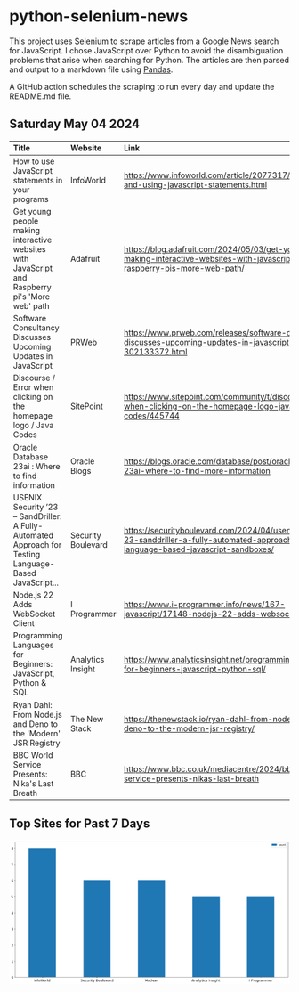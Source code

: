 # python-selenium-news

This project uses [Selenium](https://www.seleniumhq.org/) to scrape articles from a Google News search for JavaScript.
I chose JavaScript over Python to avoid the disambiguation problems that arise when searching for Python.
The articles are then parsed and output to a markdown file using [Pandas](https://pandas.pydata.org/).

A GitHub action schedules the scraping to run every day and update the README.md file.

## Saturday May 04 2024


| Title                                                                                                  | Website            | Link                                                                                                                                             |
|:-------------------------------------------------------------------------------------------------------|:-------------------|:-------------------------------------------------------------------------------------------------------------------------------------------------|
| How to use JavaScript statements in your programs                                                      | InfoWorld          | https://www.infoworld.com/article/2077317/understanding-and-using-javascript-statements.html                                                     |
| Get young people making interactive websites with JavaScript and Raspberry pi's 'More web' path        | Adafruit           | https://blog.adafruit.com/2024/05/03/get-young-people-making-interactive-websites-with-javascript-and-raspberry-pis-more-web-path/               |
| Software Consultancy Discusses Upcoming Updates in JavaScript                                          | PRWeb              | https://www.prweb.com/releases/software-consultancy-discusses-upcoming-updates-in-javascript-302133372.html                                      |
| Discourse / Error when clicking on the homepage logo / Java Codes                                      | SitePoint          | https://www.sitepoint.com/community/t/discourse-error-when-clicking-on-the-homepage-logo-java-codes/445744                                       |
| Oracle Database 23ai : Where to find information                                                       | Oracle Blogs       | https://blogs.oracle.com/database/post/oracle-database-23ai-where-to-find-more-information                                                       |
| USENIX Security ’23 – SandDriller: A Fully-Automated Approach for Testing Language-Based JavaScript... | Security Boulevard | https://securityboulevard.com/2024/04/usenix-security-23-sanddriller-a-fully-automated-approach-for-testing-language-based-javascript-sandboxes/ |
| Node.js 22 Adds WebSocket Client                                                                       | I Programmer       | https://www.i-programmer.info/news/167-javascript/17148-nodejs-22-adds-websocket-client.html                                                     |
| Programming Languages for Beginners: JavaScript, Python & SQL                                          | Analytics Insight  | https://www.analyticsinsight.net/programming-languages-for-beginners-javascript-python-sql/                                                      |
| Ryan Dahl: From Node.js and Deno to the 'Modern' JSR Registry                                          | The New Stack      | https://thenewstack.io/ryan-dahl-from-node-js-and-deno-to-the-modern-jsr-registry/                                                               |
| BBC World Service Presents: Nika's Last Breath                                                         | BBC                | https://www.bbc.co.uk/mediacentre/2024/bbc-world-service-presents-nikas-last-breath                                                              |
## Top Sites for Past 7 Days

![Graph of Top Sites](https://raw.githubusercontent.com/dan-mba/python-selenium-news/main/last-week.png)
